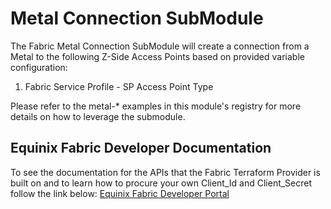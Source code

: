 # Metal Connection SubModule

The Fabric Metal Connection SubModule will create a connection from a Metal to the following Z-Side
Access Points based on provided variable configuration:
1. Fabric Service Profile - SP Access Point Type

Please refer to the metal-* examples in this module's registry for more details on how to leverage the submodule.

<!-- Begin Module Docs (Do not edit contents) -->
## Equinix Fabric Developer Documentation

To see the documentation for the APIs that the Fabric Terraform Provider is built on
and to learn how to procure your own Client_Id and Client_Secret follow the link below:
[Equinix Fabric Developer Portal](https://developer.equinix.com/docs?page=/dev-docs/fabric/overview)
<!-- End Module Docs -->
<!-- BEGIN_TF_DOCS -->
<!-- END_TF_DOCS -->
